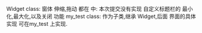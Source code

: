 Widget class:
	窗体 伸缩,拖动 都在 中: 本次提交没有实现 自定义标题栏的 最小化,最大化,以及关闭 功能
my_test class:
	作为子类,继承 Widget,后面 界面的具体实现 可在my_test 上实现.

